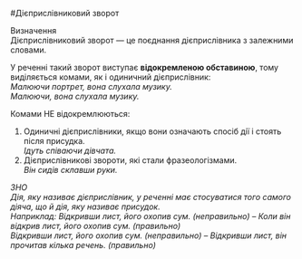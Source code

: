 #Дiєприслiвниковий зворот

<div class="eoz-wrap">
<span class="eoz">Визначення</span>
<div class="eoz-text">
Дiєприслiвниковий зворот — це поєднання дiєприслiвника з залежними словами.
</div>
</div>


У реченнi такий зворот виступає <b>вiдокремленою обставиною</b>, тому видiляється комами, як i одиничний дiєприслiвник:<br><i>Малюючи портрет, вона слухала музику.<br>Малюючи, вона слухала музику.</i>


Комами <span class="p1">НЕ</span> вiдокремлюються:

<ol>
<li>Одиничнi дiєприслiвники, якщо вони означають спосiб дiї i стоять пiсля присудка.<br>
<i>Iдуть спiваючи дiвчата.</i></li>
<li> Дiєприслiвниковi звороти, якi стали фразеологiзмами.<br>
<i>Вiн сидiв склавши руки.</li>
</ol>

<div class="add-wrap">
<span class="add">ЗНО</span>
<div class="add-text">
Дiя, яку називає дiєприслiвник, у реченнi має стосуватися того самого дiяча, що й дiя, яку називає присудок.<br>
Наприклад:
<i>Вiдкривши лист, його охопив сум.</i> (неправильно) – <i>Коли вiн вiдкрив лист, його охопив сум.</i> (правильно)<br>
<i>Вiдкривши лист, його охопив сум.</i> (неправильно) – <i>Вiдкривши лист, вiн прочитав кiлька речень.</i> (правильно)
</div>
<br>